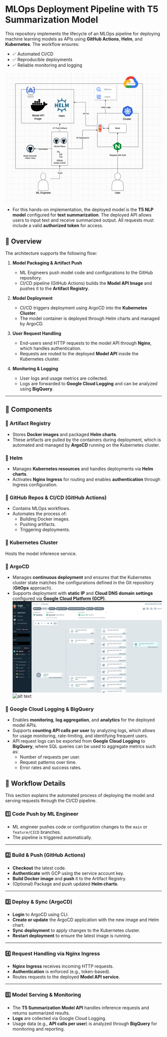 # MLOps Deployment Pipeline with T5 Summarization Model

This repository implements the lifecycle of an MLOps pipeline for deploying machine learning models as APIs using **GitHub Actions**, **Helm**, and **Kubernetes**. The workflow ensures:

- ✅ Automated CI/CD  
- ✅ Reproducible deployments  
- ✅ Reliable monitoring and logging  

![diagram](./images/diagram.png)

- For this hands-on implementation, the deployed model is the **T5 NLP model** configured for **text summarization**. The deployed API allows users to input text and receive summarized output. All requests must include a valid **authorized token** for access.

## 📌 Overview

The architecture supports the following flow:

1. **Model Packaging & Artifact Push**
   - ML Engineers push model code and configurations to the GitHub repository.
   - CI/CD pipeline (GitHub Actions) builds the **Model API Image** and pushes it to the **Artifact Registry**.

2. **Model Deployment**
   - CI/CD triggers deployment using ArgoCD into the **Kubernetes Cluster**.
   - The model container is deployed through Helm charts and managed by ArgoCD.

3. **User Request Handling**
   - End-users send HTTP requests to the model API through **Nginx**, which handles authentication.
   - Requests are routed to the deployed **Model API** inside the Kubernetes cluster.

4. **Monitoring & Logging**
   - User logs and usage metrics are collected.
   - Logs are forwarded to **Google Cloud Logging** and can be analyzed using **BigQuery**.

---

## 📂 Components

### 🔹 Artifact Registry
- Stores **Docker images** and packaged **Helm charts**.
- These artifacts are pulled by the containers during deployment, which is automated and managed by **ArgoCD** running on the Kubernetes cluster.

### 🔹 Helm
- Manages **Kubernetes resources** and handles deployments via **Helm charts**.
- Activates **Nginx Ingress** for routing and enables **authentication** through Ingress configuration.


### 🔹 GitHub Repos & CI/CD (GitHub Actions)
- Contains MLOps workflows.
- Automates the process of:
  - Building Docker images.
  - Pushing artifacts.
  - Triggering deployments.

### 🔹 Kubernetes Cluster
Hosts the model inference service.

### 🔹 ArgoCD
- Manages **continuous deployment** and ensures that the Kubernetes cluster state matches the configurations defined in the Git repository (**GitOps** approach).
- Supports deployment with **static IP** and **Cloud DNS domain settings** configured via **Google Cloud Platform (GCP)**.
![alt text](./images/argoCD.png)
![alt text](./../image/nginx-ingress/nginx-ingrace-congroller.png)


### 🔹 Google Cloud Logging & BigQuery
- Enables **monitoring**, **log aggregation**, and **analytics** for the deployed model APIs.
- Supports **counting API calls per user** by analyzing logs, which allows for usage monitoring, rate-limiting, and identifying frequent users.
- API request logs can be exported from **Google Cloud Logging** to **BigQuery**, where SQL queries can be used to aggregate metrics such as:
  - Number of requests per user.
  - Request patterns over time.
  - Error rates and success rates.


## 🚀 Workflow Details

This section explains the automated process of deploying the model and serving requests through the CI/CD pipeline.

### 1️⃣ Code Push by ML Engineer
- ML engineer pushes code or configuration changes to the `main` or `feature/CICD` branches.
- The pipeline is triggered automatically.

---

### 2️⃣ Build & Push (GitHub Actions)
- **Checkout** the latest code.
- **Authenticate** with GCP using the service account key.
- **Build Docker image** and **push** it to the Artifact Registry.
- (Optional) Package and push updated **Helm charts**.

---

### 3️⃣ Deploy & Sync (ArgoCD)
- **Login** to ArgoCD using CLI.
- **Create or update** the ArgoCD application with the new image and Helm chart.
- **Sync deployment** to apply changes to the Kubernetes cluster.
- **Restart deployment** to ensure the latest image is running.

---

### 4️⃣ Request Handling via Nginx Ingress
- **Nginx Ingress** receives incoming HTTP requests.
- **Authentication** is enforced (e.g., token-based).
- Routes requests to the deployed **Model API service**.

---

### 5️⃣ Model Serving & Monitoring
- The **T5 Summarization Model API** handles inference requests and returns summarized results.
- **Logs** are collected via Google Cloud Logging.
- Usage data (e.g., **API calls per user**) is analyzed through **BigQuery** for monitoring and reporting.
